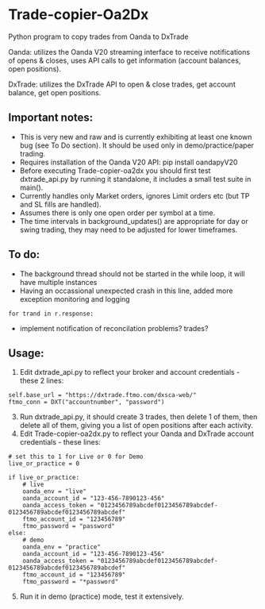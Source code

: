 # Trade-copier-Oa2Dx
Python program to copy trades from Oanda to DxTrade

Oanda: utilizes the Oanda V20 streaming interface to receive notifications of opens & closes, uses API calls to get information (account balances, open positions).
       
DxTrade: utilizes the DxTrade API to open & close trades, get account balance, get open positions.

## Important notes:
* This is very new and raw and is currently exhibiting at least one known bug (see To Do section). It should be used only in demo/practice/paper trading.
* Requires installation of the Oanda V20 API:
  pip install oandapyV20
* Before executing Trade-copier-oa2dx you should first test dxtrade_api.py by running it standalone, it includes a small test suite in main().
* Currently handles only Market orders, ignores Limit orders etc (but TP and SL fills are handled).
* Assumes there is only one open order per symbol at a time.
* The time intervals in background_updates() are appropriate for day or swing trading, they may need to be adjusted for lower timeframes.

## To do:
* The background thread should not be started in the while loop, it will have multiple instances
* Having an occassional unexpected crash in this line, added more exception monitoring and logging
```
for trand in r.response:
```
* implement notification of reconcilation problems? trades?

## Usage:
1. Edit dxtrade_api.py to reflect your broker and account credentials - these 2 lines:
```
self.base_url = "https://dxtrade.ftmo.com/dxsca-web/"
ftmo_conn = DXT("accountnumber", "password")
```
3. Run dxtrade_api.py, it should create 3 trades, then delete 1 of them, then delete all of them, giving you a list of open positions after each activity.
4. Edit Trade-copier-oa2dx.py to reflect your Oanda and DxTrade account credentials - these lines:
```
# set this to 1 for Live or 0 for Demo
live_or_practice = 0

if live_or_practice:
    # live
    oanda_env = "live"
    oanda_account_id = "123-456-7890123-456"
    oanda_access_token = "0123456789abcdef0123456789abcdef-0123456789abcdef0123456789abcdef"
    ftmo_account_id = "123456789"
    ftmo_password = "password"
else:
    # demo
    oanda_env = "practice"
    oanda_account_id = "123-456-7890123-456"
    oanda_access_token = "0123456789abcdef0123456789abcdef-0123456789abcdef0123456789abcdef"
    ftmo_account_id = "123456789"
    ftmo_password = "*password"

```
5. Run it in demo (practice) mode, test it extensively.
